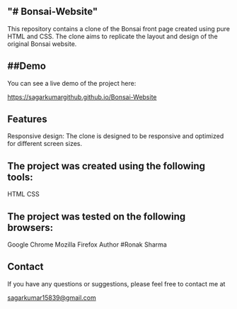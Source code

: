"# Bonsai-Website"
-------------------

This repository contains a clone of the Bonsai front page created using pure HTML and CSS. The clone aims to replicate the layout and design of the original Bonsai website.

##Demo  
-------

You can see a live demo of the project here:

https://sagarkumargithub.github.io/Bonsai-Website 

Features
---------

Responsive design: The clone is designed to be responsive and optimized for different screen sizes.

The project was created using the following tools:
---------------------------------------------------

HTML
CSS

The project was tested on the following browsers:
--------------------------------------------------

Google Chrome
Mozilla Firefox
Author
#Ronak Sharma

Contact
--------

If you have any questions or suggestions, please feel free to contact me at

sagarkumar15839@gmail.com
